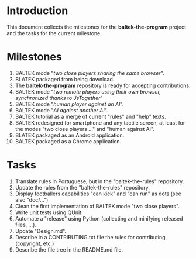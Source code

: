# Introduction

This document collects the milestones for the **baltek-the-program** project and the tasks for the current milestone.

# Milestones

1. BALTEK mode "*two close players sharing the same browser*".
2. BLATEK packaged from being download.
3. The **baltek-the-program** repository is ready for accepting contributions.
4. BALTEK mode "*two remote players using their own browser, synchronized thanks to JsTogether*"
5. BALTEK mode "*human player against an AI*".
6. BALTEK mode "*AI against another AI*".
7. BALTEK tutorial as a merge of current "rules" and "help" texts.
8. BALTEK redesigned for smartphone and any tactile screen, at least for the modes "two close players ..." and "human against AI".
9. BLATEK packaged as an Android application.
10. BALTEK packaged as a Chrome application.

# Tasks

1. Translate rules in Portuguese, but in the "baltek-the-rules" repository.
2. Update the rules from the "baltek-the-rules" repository.
3. Display footballers capabilities "can kick" and "can run" as dots (see also "doc/...")
4. Clean the first implementation of BALTEK mode "two close players".
5. Write unit tests using QUnit.
6. Automate a "release" using Python (collecting and minifying released files, ...).
7. Update "Design.md".
8. Describe in a CONTRIBUTING.txt file the rules for contributing (copyright, etc.)
9. Describe the file tree in the README.md file.